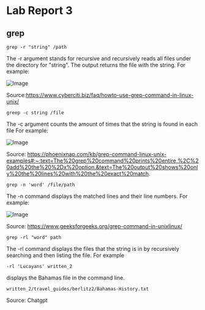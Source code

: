 # Lab Report 3

## grep

```
grep -r "string" /path
```

The -r argument stands for recursive and recursively reads all files under the directory for "string". The output returns the file with the string. For example:

![Image](https://jorryns.github.io/cse15l-lab-reports/lab3.3.jpg)

Source:https://www.cyberciti.biz/faq/howto-use-grep-command-in-linux-unix/

```
greep -c string /file
```
The -c argument counts the amount of times that the string is found in each file
For example:

![Image](https://jorryns.github.io/cse15l-lab-reports/lab3.1.png)

Source: https://phoenixnap.com/kb/grep-command-linux-unix-examples#:~:text=The%20grep%20command%20prints%20entire,%2C%20add%20the%20%2Dx%20option.&text=The%20output%20shows%20only%20the%20lines%20with%20the%20exact%20match.
```
grep -n 'word' /file/path
```
The -n command displays the matched lines and their line numbers. For example: 

![Image](https://jorryns.github.io/cse15l-lab-reports/lab3.2.png)

Source: https://www.geeksforgeeks.org/grep-command-in-unixlinux/

```
grep -rl "word" path
```

The -rl command displays the files that the string is in by recursively searching and then listing the file. For example  

```
-rl 'Lucayans' written_2
```
displays the Bahamas file in the command line.

```
written_2/travel_guides/berlitz2/Bahamas-History.txt
```

Source: Chatgpt
